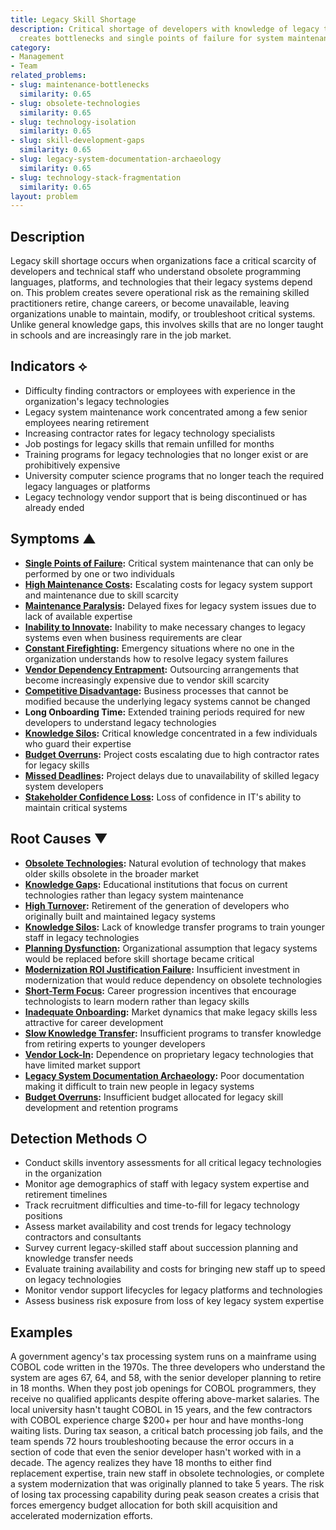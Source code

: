 ```yaml
---
title: Legacy Skill Shortage
description: Critical shortage of developers with knowledge of legacy technologies
  creates bottlenecks and single points of failure for system maintenance
category:
- Management
- Team
related_problems:
- slug: maintenance-bottlenecks
  similarity: 0.65
- slug: obsolete-technologies
  similarity: 0.65
- slug: technology-isolation
  similarity: 0.65
- slug: skill-development-gaps
  similarity: 0.65
- slug: legacy-system-documentation-archaeology
  similarity: 0.65
- slug: technology-stack-fragmentation
  similarity: 0.65
layout: problem
---
```


## Description

Legacy skill shortage occurs when organizations face a critical scarcity of developers and technical staff who understand obsolete programming languages, platforms, and technologies that their legacy systems depend on. This problem creates severe operational risk as the remaining skilled practitioners retire, change careers, or become unavailable, leaving organizations unable to maintain, modify, or troubleshoot critical systems. Unlike general knowledge gaps, this involves skills that are no longer taught in schools and are increasingly rare in the job market.

## Indicators ⟡

- Difficulty finding contractors or employees with experience in the organization's legacy technologies
- Legacy system maintenance work concentrated among a few senior employees nearing retirement
- Increasing contractor rates for legacy technology specialists
- Job postings for legacy skills that remain unfilled for months
- Training programs for legacy technologies that no longer exist or are prohibitively expensive
- University computer science programs that no longer teach the required legacy languages or platforms
- Legacy technology vendor support that is being discontinued or has already ended

## Symptoms ▲

- **[Single Points of Failure](single-points-of-failure.md):** Critical system maintenance that can only be performed by one or two individuals
- **[High Maintenance Costs](high-maintenance-costs.md):** Escalating costs for legacy system support and maintenance due to skill scarcity
- **[Maintenance Paralysis](maintenance-paralysis.md):** Delayed fixes for legacy system issues due to lack of available expertise
- **[Inability to Innovate](inability-to-innovate.md):** Inability to make necessary changes to legacy systems even when business requirements are clear
- **[Constant Firefighting](constant-firefighting.md):** Emergency situations where no one in the organization understands how to resolve legacy system failures
- **[Vendor Dependency Entrapment](vendor-dependency-entrapment.md):** Outsourcing arrangements that become increasingly expensive due to vendor skill scarcity
- **[Competitive Disadvantage](competitive-disadvantage.md):** Business processes that cannot be modified because the underlying legacy systems cannot be changed
- **Long Onboarding Time:** Extended training periods required for new developers to understand legacy technologies
- **[Knowledge Silos](knowledge-silos.md):** Critical knowledge concentrated in a few individuals who guard their expertise
- **[Budget Overruns](budget-overruns.md):** Project costs escalating due to high contractor rates for legacy skills
- **[Missed Deadlines](missed-deadlines.md):** Project delays due to unavailability of skilled legacy system developers
- **[Stakeholder Confidence Loss](stakeholder-confidence-loss.md):** Loss of confidence in IT's ability to maintain critical systems

## Root Causes ▼

- **[Obsolete Technologies](obsolete-technologies.md):** Natural evolution of technology that makes older skills obsolete in the broader market
- **[Knowledge Gaps](knowledge-gaps.md):** Educational institutions that focus on current technologies rather than legacy system maintenance
- **[High Turnover](high-turnover.md):** Retirement of the generation of developers who originally built and maintained legacy systems
- **[Knowledge Silos](knowledge-silos.md):** Lack of knowledge transfer programs to train younger staff in legacy technologies
- **[Planning Dysfunction](planning-dysfunction.md):** Organizational assumption that legacy systems would be replaced before skill shortage became critical
- **[Modernization ROI Justification Failure](modernization-roi-justification-failure.md):** Insufficient investment in modernization that would reduce dependency on obsolete technologies
- **[Short-Term Focus](short-term-focus.md):** Career progression incentives that encourage technologists to learn modern rather than legacy skills
- **[Inadequate Onboarding](inadequate-onboarding.md):** Market dynamics that make legacy skills less attractive for career development
- **[Slow Knowledge Transfer](slow-knowledge-transfer.md):** Insufficient programs to transfer knowledge from retiring experts to younger developers
- **[Vendor Lock-In](vendor-lock-in.md):** Dependence on proprietary legacy technologies that have limited market support
- **[Legacy System Documentation Archaeology](legacy-system-documentation-archaeology.md):** Poor documentation making it difficult to train new people in legacy systems
- **[Budget Overruns](budget-overruns.md):** Insufficient budget allocated for legacy skill development and retention programs

## Detection Methods ○

- Conduct skills inventory assessments for all critical legacy technologies in the organization
- Monitor age demographics of staff with legacy system expertise and retirement timelines
- Track recruitment difficulties and time-to-fill for legacy technology positions
- Assess market availability and cost trends for legacy technology contractors and consultants
- Survey current legacy-skilled staff about succession planning and knowledge transfer needs
- Evaluate training availability and costs for bringing new staff up to speed on legacy technologies
- Monitor vendor support lifecycles for legacy platforms and technologies
- Assess business risk exposure from loss of key legacy system expertise

## Examples

A government agency's tax processing system runs on a mainframe using COBOL code written in the 1970s. The three developers who understand the system are ages 67, 64, and 58, with the senior developer planning to retire in 18 months. When they post job openings for COBOL programmers, they receive no qualified applicants despite offering above-market salaries. The local university hasn't taught COBOL in 15 years, and the few contractors with COBOL experience charge $200+ per hour and have months-long waiting lists. During tax season, a critical batch processing job fails, and the team spends 72 hours troubleshooting because the error occurs in a section of code that even the senior developer hasn't worked with in a decade. The agency realizes they have 18 months to either find replacement expertise, train new staff in obsolete technologies, or complete a system modernization that was originally planned to take 5 years. The risk of losing tax processing capability during peak season creates a crisis that forces emergency budget allocation for both skill acquisition and accelerated modernization efforts.